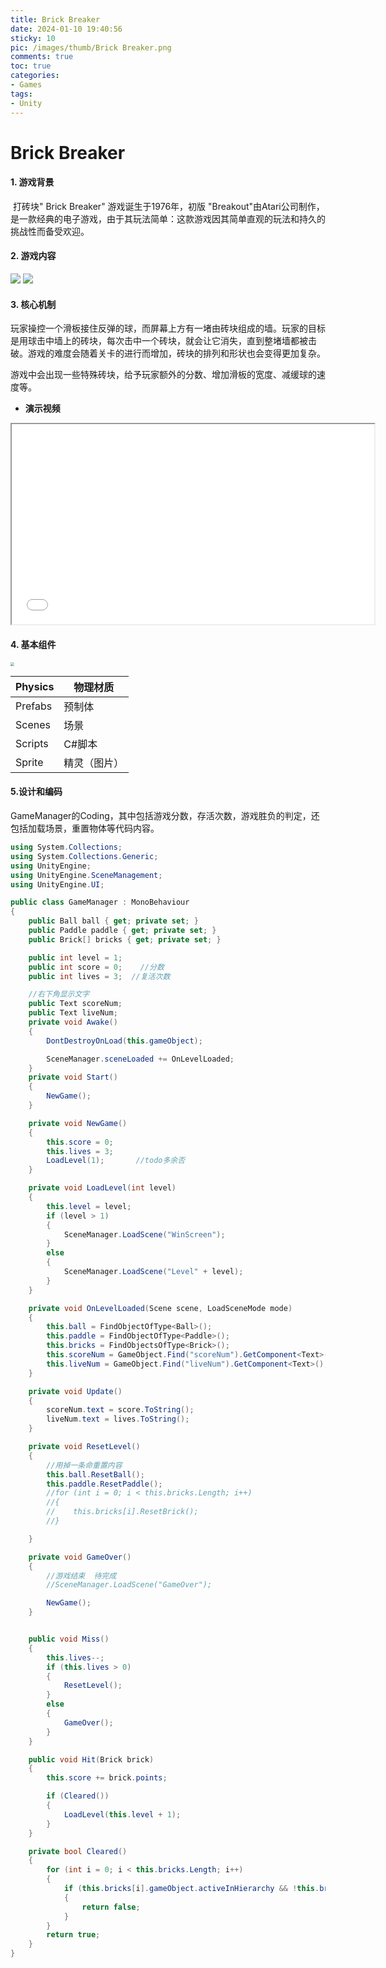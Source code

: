 ```yaml
---
title: Brick Breaker
date: 2024-01-10 19:40:56
sticky: 10
pic: /images/thumb/Brick Breaker.png
comments: true
toc: true
categories:
- Games
tags:
- Unity
---
```


# Brick Breaker

#### 1. 游戏背景

​	打砖块" Brick Breaker" 游戏诞生于1976年，初版 "Breakout"由Atari公司制作，是一款经典的电子游戏，由于其玩法简单：这款游戏因其简单直观的玩法和持久的挑战性而备受欢迎。

#### 2. 游戏内容

<img src="https://gitee.com/u9king/ImageHostingService/raw/master/Unity/Games/Brick%20Breaker/1.png">

<img src="https://gitee.com/u9king/ImageHostingService/raw/master/Unity/Games/Brick%20Breaker/2.png">

#### 3. 核心机制

​	玩家操控一个滑板接住反弹的球，而屏幕上方有一堵由砖块组成的墙。玩家的目标是用球击中墙上的砖块，每次击中一个砖块，就会让它消失，直到整堵墙都被击破。游戏的难度会随着关卡的进行而增加，砖块的排列和形状也会变得更加复杂。

​	游戏中会出现一些特殊砖块，给予玩家额外的分数、增加滑板的宽度、减缓球的速度等。

- **演示视频**

<iframe src="//player.bilibili.com/player.html?bvid=BV19M411v7Ni" width="580px" height="320px"></iframe>

#### 4. **基本组件**

<img src="https://gitee.com/u9king/ImageHostingService/raw/master/Unity/Games/Brick%20Breaker/Basic%20Components.png" style="zoom:40%">

| Physics | 物理材质     |
| ------- | ------------ |
| Prefabs | 预制体       |
| Scenes  | 场景         |
| Scripts | C#脚本       |
| Sprite  | 精灵（图片） |

#### 5.设计和编码

GameManager的Coding，其中包括游戏分数，存活次数，游戏胜负的判定，还包括加载场景，重置物体等代码内容。

```C#
using System.Collections;
using System.Collections.Generic;
using UnityEngine;
using UnityEngine.SceneManagement;
using UnityEngine.UI;

public class GameManager : MonoBehaviour
{
    public Ball ball { get; private set; }
    public Paddle paddle { get; private set; }
    public Brick[] bricks { get; private set; }

    public int level = 1;
    public int score = 0;    //分数
    public int lives = 3;  //复活次数

    //右下角显示文字
    public Text scoreNum;
    public Text liveNum;
    private void Awake()
    {
        DontDestroyOnLoad(this.gameObject);

        SceneManager.sceneLoaded += OnLevelLoaded;
    }
    private void Start()
    {
        NewGame();
    }

    private void NewGame()
    {
        this.score = 0;
        this.lives = 3;
        LoadLevel(1);       //todo多余否
    }

    private void LoadLevel(int level)
    {
        this.level = level;
        if (level > 1)
        {
            SceneManager.LoadScene("WinScreen");
        }
        else
        {
            SceneManager.LoadScene("Level" + level);
        }
    }

    private void OnLevelLoaded(Scene scene, LoadSceneMode mode)
    {
        this.ball = FindObjectOfType<Ball>();
        this.paddle = FindObjectOfType<Paddle>();
        this.bricks = FindObjectsOfType<Brick>();
        this.scoreNum = GameObject.Find("scoreNum").GetComponent<Text>();
        this.liveNum = GameObject.Find("liveNum").GetComponent<Text>();
    }

    private void Update()
    {
        scoreNum.text = score.ToString();
        liveNum.text = lives.ToString();
    }

    private void ResetLevel()
    {
        //用掉一条命重置内容
        this.ball.ResetBall();
        this.paddle.ResetPaddle();
        //for (int i = 0; i < this.bricks.Length; i++)
        //{
        //    this.bricks[i].ResetBrick();
        //}

    }

    private void GameOver()
    {
        //游戏结束  待完成
        //SceneManager.LoadScene("GameOver");

        NewGame();
    }


    public void Miss()
    {
        this.lives--;
        if (this.lives > 0)
        {
            ResetLevel();
        }
        else
        {
            GameOver();
        }
    }

    public void Hit(Brick brick)
    {
        this.score += brick.points;

        if (Cleared())
        {
            LoadLevel(this.level + 1);
        }
    }

    private bool Cleared()
    {
        for (int i = 0; i < this.bricks.Length; i++)
        {
            if (this.bricks[i].gameObject.activeInHierarchy && !this.bricks[i].unbreakable)
            {
                return false;
            }
        }
        return true;
    }
}

```

